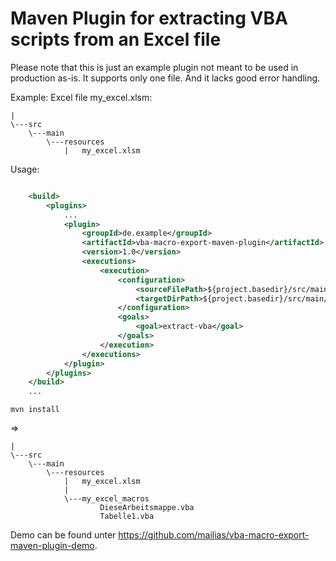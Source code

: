 

# Maven Plugin for extracting VBA scripts from an Excel file

Please note that this is just an example plugin not meant to be used in production as-is. It supports only one file. And it lacks good error handling. 

Example: Excel file my_excel.xlsm:

```text
|
\---src
    \---main
        \---resources
            |   my_excel.xlsm
```            

Usage: 
```xml

    <build>
        <plugins>
            ...
            <plugin>
                <groupId>de.example</groupId>
                <artifactId>vba-macro-export-maven-plugin</artifactId>
                <version>1.0</version>
                <executions>
                    <execution>
                        <configuration>
                            <sourceFilePath>${project.basedir}/src/main/resources/my_excel.xlsm</sourceFilePath>
                            <targetDirPath>${project.basedir}/src/main/resources/my_excel_macros/</targetDirPath>
                        </configuration>
                        <goals>
                            <goal>extract-vba</goal>
                        </goals>
                    </execution>
                </executions>
            </plugin>
        </plugins>
    </build>
    ...
```

```text
mvn install
```   

=> 

```text
|
\---src
    \---main
        \---resources
            |   my_excel.xlsm
            |
            \---my_excel_macros
                    DieseArbeitsmappe.vba
                    Tabelle1.vba
```


Demo can be found unter https://github.com/mailias/vba-macro-export-maven-plugin-demo.
